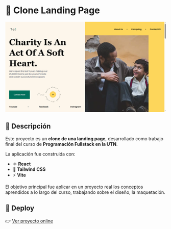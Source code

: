 # 🚀 Clone Landing Page  

![Diseño Final](./Preview.png)  

## 📖 Descripción  
Este proyecto es un **clone de una landing page**, desarrollado como trabajo final del curso de **Programación Fullstack en la UTN**.  

La aplicación fue construida con:  
- ⚛️ **React**  
- 🎨 **Tailwind CSS**  
- ⚡ **Vite** 

El objetivo principal fue aplicar en un proyecto real los conceptos aprendidos a lo largo del curso, trabajando sobre el diseño, la maquetación.  

## 🔗 Deploy  
👉 [Ver proyecto online](https://clone-landing-page-psi.vercel.app/)  



